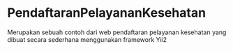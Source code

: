 # PendaftaranPelayananKesehatan
Merupakan sebuah contoh dari web pendaftaran pelayanan kesehatan yang dibuat secara sederhana menggunakan framework Yii2
